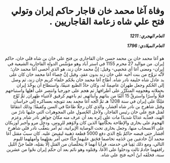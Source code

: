 <h1 dir="rtl">وفاة آغا محمد خان قاجار حاكم إيران وتولي فتح علي شاه زعامة القاجاريين .</h1>

<h5 dir="rtl">العام الهجري:  1211

العام الميلادي: 1796

</h5>

<p dir="rtl">هو آغا محمد خان بن محمد حسن خان القاجاري بن فتح علي خان بن شاه قلي خان، حاكم إيران. من مواليد 27 محرم 1155 في استر آباد وهو مؤسِّس الدولة القاجارية الشيعية في إيران- ومعنى آغا أي مَخصِي- وقيل: إنَّ محمد خان زند، هو الذي أخصى آغا محمد خان؛ لأنَّه تزوَّج من بنت أخيه علي خان زند بدون عقدٍ، وقيل إنَّ خِصاءَ آغا محمد خان كان على يد عادل شاه خليفة نادر شاه. أطاح آغا محمد خان بحُكم خلفاء كريم خان زند، ثم وصل إلى الحُكمِ وجعل طهرانَ عاصِمةً له، وكان حادَّ الطبع عنيفًا، واستطاع أن يوحِّدَ إيران بحملاته وهجومِه المتكَرِّر على أطرافها, ثم هجم على جورجيا وانتصر على أهلِها واستباحهم قتلًا وأسرًا واسترقَّ 15 ألفًا من بناتهم وأبنائهم, ثم باعهم كرقيق لأغنياء طِهران, ثمَّ تُوِّج مَلِكًا على إيران في سنة 1208 هـ ثمَّ اتَّجه آغا محمد بعد تتويجِه بعساكره إلى خراسان وقتل شاهرخ بن نادر شاه أفشار، والذي كان رجلًا طاعنًا في السن وكفيفًا؛ وذلك انتقامًا لقتل فتح علي خان رئيس القاجار، ولأجل الحُصولِ على المجوهرات التي جلبها نادرٌ من الهند، فعذَّبه عذابًا شديدًا مات على إثره بعد أن عرف منه مكانَ جواهرِ نادر شاه, وعزم الهجومَ على بخارى والإطاحة بحكَّامِها الذين كان ولاؤهم للرِوس، ودخل مرو وأجبر أوزبكان على الانسحاب منها، وجعل بخارى تحت الوصاية الإيرانية، ثم أمر بتعقُّب نادر قلي شاهرخ أفشار حتى قبضه حاكمُ بلخ الذي دفع 5000 قطعة ذهبية ليقبِضَ عليه. كان سببُ مقتل أغا محمد أنَّ خادمَين مِن خَدَمِه تخاصما فحَنق عليهما جدًّا حتى أمر بقتلِهما وأمهلهما لليوم التالي، ومع ذلك بَقِيا في خدمته، فرأيا أنهما لا يتخلَّصان من القتلِ إلَّا بقتلِه، فلما جنَّ الليل رافقهما خادمٌ ثالث ودخلوا على الأغا، وقتلوه وهو نائم بعد أن حكم إيران نحًوا من عشرين سنة، فخلَفَه ابنُ أخيه فتح علي شاه.</p></br>
